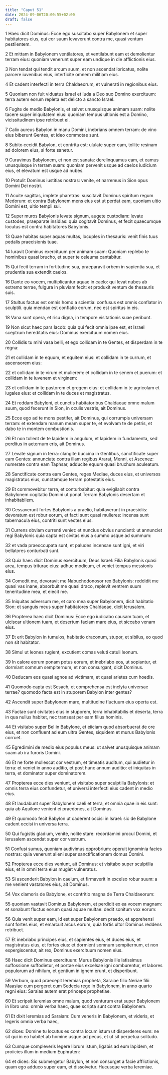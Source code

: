 ```yaml
---
title: "Caput 51"
date: 2024-09-06T20:00:55+02:00
draft: false
---
```



1 Haec dicit Dominus: Ecce ego suscitabo super Babylonem et super habitatores eius, qui cor suum levaverunt contra me, quasi ventum pestilentem.

2 Et mittam in Babylonem ventilatores, et ventilabunt eam et demolientur terram eius: quoniam venerunt super eam undique in die afflictionis eius.

3 Non tendat qui tendit arcum suum, et non ascendat loricatus, nolite parcere iuvenibus eius, interficite omnem militiam eius.

4 Et cadent interfecti in terra Chaldaeorum, et vulnerati in regionibus eius.

5 Quoniam non fuit viduatus Israel et Iuda a Deo suo Domino exercituum: terra autem eorum repleta est delicto a sancto Israel.

6 Fugite de medio Babylonis, et salvet unusquisque animam suam: nolite tacere super iniquitatem eius: quoniam tempus ultionis est a Domino, vicissitudinem ipse retribuet ei.

7 Calix aureus Babylon in manu Domini, inebrians omnem terram: de vino eius biberunt Gentes, et ideo commotae sunt.

8 Subito cecidit Babylon, et contrita est: ululate super eam, tollite resinam ad dolorem eius, si forte sanetur.

9 Curavimus Babylonem, et non est sanata: derelinquamus eam, et eamus unusquisque in terram suam: quoniam pervenit usque ad caelos iudicium eius, et elevatum est usque ad nubes.

10 Protulit Dominus iustitias nostras: venite, et narremus in Sion opus Domini Dei nostri.

11 Acuite sagittas, implete pharetras: suscitavit Dominus spiritum regum Medorum: et contra Babylonem mens eius est ut perdat eam, quoniam ultio Domini est, ultio templi sui.

12 Super muros Babylonis levate signum, augete custodiam: levate custodes, praeparate insidias: quia cogitavit Dominus, et fecit quaecumque locutus est contra habitatores Babylonis.

13 Quae habitas super aquas multas, locuples in thesauris: venit finis tuus pedalis praecisionis tuae.

14 Iuravit Dominus exercituum per animam suam: Quoniam replebo te hominibus quasi brucho, et super te celeuma cantabitur.

15 Qui fecit terram in fortitudine sua, praeparavit orbem in sapientia sua, et prudentia sua extendit caelos.

16 Dante eo vocem, multiplicantur aquae in caelo: qui levat nubes ab extremo terrae, fulgura in pluviam fecit: et produxit ventum de thesauris suis.

17 Stultus factus est omnis homo a scientia: confusus est omnis conflator in sculptili. quia mendax est conflatio eorum, nec est spiritus in eis.

18 Vana sunt opera, et risu digna, in tempore visitationis suae peribunt.

19 Non sicut haec pars Iacob: quia qui fecit omnia ipse est, et Israel sceptrum hereditatis eius: Dominus exercituum nomen eius.

20 Collidis tu mihi vasa belli, et ego collidam in te Gentes, et disperdam in te regna:

21 et collidam in te equum, et equitem eius: et collidam in te currum, et ascensorem eius:

22 et collidam in te virum et mulierem: et collidam in te senem et puerum: et collidam in te iuvenem et virginem:

23 et collidam in te pastorem et gregem eius: et collidam in te agricolam et iugales eius: et collidam in te duces et magistratus.

24 Et reddam Babyloni, et cunctis habitatoribus Chaldaeae omne malum suum, quod fecerunt in Sion, in oculis vestris, ait Dominus.

25 Ecce ego ad te mons pestifer, ait Dominus, qui corrumpis universam terram: et extendam manum meam super te, et evolvam te de petris, et dabo te in montem combustionis.

26 Et non tollent de te lapidem in angulum, et lapidem in fundamenta, sed perditus in aeternum eris, ait Dominus.

27 Levate signum in terra: clangite buccina in Gentibus, sanctificate super eam Gentes: annunciate contra illam regibus Ararat, Menni, et Ascenez: numerate contra eam Taphsar, adducite equum quasi bruchum aculeatum.

28 Sanctificate contra eam Gentes, reges Mediae, duces eius, et universos magistratus eius, cunctamque terram potestatis eius.

29 Et commovebitur terra, et conturbabitur: quia evigilabit contra Babylonem cogitatio Domini ut ponat Terram Babylonis desertam et inhabitabilem.

30 Cessaverunt fortes Babylonis a praelio, habitaverunt in praesidiis: devoratum est robur eorum, et facti sunt quasi mulieres: incensa sunt tabernacula eius, contriti sunt vectes eius.

31 Currens obviam currenti veniet: et nuncius obvius nuncianti: ut annunciet regi Babylonis quia capta est civitas eius a summo usque ad summum:

32 et vada praeoccupata sunt, et paludes incensae sunt igni, et viri bellatores conturbati sunt.

33 Quia haec dicit Dominus exercituum, Deus Israel: Filia Babylonis quasi area, tempus triturae eius: adhuc modicum, et veniet tempus messionis eius.

34 Comedit me, devoravit me Nabuchodonosor rex Babylonis: reddidit me quasi vas inane, absorbuit me quasi draco, replevit ventrem suum teneritudine mea, et eiecit me.

35 Iniquitas adversum me, et caro mea super Babylonem, dicit habitatio Sion: et sanguis meus super habitatores Chaldaeae, dicit Ierusalem.

36 Propterea haec dicit Dominus: Ecce ego iudicabo causam tuam, et ulciscar ultionem tuam, et desertum faciam mare eius, et siccabo venam eius.

37 Et erit Babylon in tumulos, habitatio draconum, stupor, et sibilus, eo quod non sit habitator.

38 Simul ut leones rugient, excutient comas veluti catuli leonum.

39 In calore eorum ponam potus eorum, et inebriabo eos, ut sopiantur, et dormiant somnum sempiternum, et non consurgant, dicit Dominus.

40 Deducam eos quasi agnos ad victimam, et quasi arietes cum hoedis.

41 Quomodo capta est Sesach, et comprehensa est inclyta universae terrae? quomodo facta est in stuporem Babylon inter gentes?

42 Ascendit super Babylonem mare, multitudine fluctuum eius operta est.

43 Factae sunt civitates eius in stuporem, terra inhabitabilis et deserta, terra in qua nullus habitet, nec transeat per eam filius hominis.

44 Et visitabo super Bel in Babylone, et eiiciam quod absorbuerat de ore eius, et non confluent ad eum ultra Gentes, siquidem et murus Babylonis corruet.

45 Egredimini de medio eius populus meus: ut salvet unusquisque animam suam ab ira furoris Domini.

46 Et ne forte mollescat cor vestrum, et timeatis auditum, qui audietur in terra: et veniet in anno auditio, et post hunc annum auditio: et iniquitas in terra, et dominator super dominatorem.

47 Propterea ecce dies veniunt, et visitabo super sculptilia Babylonis: et omnis terra eius confundetur, et universi interfecti eius cadent in medio eius.

48 Et laudabunt super Babylonem caeli et terra, et omnia quae in eis sunt: quia ab Aquilone venient ei praedones, ait Dominus.

49 Et quomodo fecit Babylon ut caderent occisi in Israel: sic de Babylone cadent occisi in universa terra.

50 Qui fugistis gladium, venite, nolite stare: recordamini procul Domini, et Ierusalem ascendat super cor vestrum.

51 Confusi sumus, quoniam audivimus opprobrium: operuit ignominia facies nostras: quia venerunt alieni super sanctificationem domus Domini.

52 Propterea ecce dies veniunt, ait Dominus: et visitabo super sculptilia eius, et in omni terra eius mugiet vulneratus.

53 Si ascenderit Babylon in caelum, et firmaverit in excelso robur suum: a me venient vastatores eius, ait Dominus.

54 Vox clamoris de Babylone, et contritio magna de Terra Chaldaeorum:

55 quoniam vastavit Dominus Babylonem, et perdidit ex ea vocem magnam: et sonabunt fluctus eorum quasi aquae multae: dedit sonitum vox eorum:

56 Quia venit super eam, id est super Babylonem praedo, et apprehensi sunt fortes eius, et emarcuit arcus eorum, quia fortis ultor Dominus reddens retribuet.

57 Et inebriabo principes eius, et sapientes eius, et duces eius, et magistratus eius, et fortes eius: et dormient somnum sempiternum, et non expergiscentur, ait rex, Dominus exercituum nomen eius.

58 Haec dicit Dominus exercituum: Murus Babylonis ille latissimus suffossione suffodietur, et portae eius excelsae igni comburentur, et labores populorum ad nihilum, et gentium in ignem erunt, et disperibunt.

59 Verbum, quod praecepit Ieremias propheta, Saraiae filio Neriae filii Maasiae cum pergeret cum Sedecia rege in Babylonem, in anno quarto regni eius: Saraias autem erat princeps prophetiae.

60 Et scripsit Ieremias omne malum, quod venturum erat super Babylonem in libro uno: omnia verba haec, quae scripta sunt contra Babylonem.

61 Et dixit Ieremias ad Saraiam: Cum veneris in Babylonem, et videris, et legeris omnia verba haec,

62 dices: Domine tu locutus es contra locum istum ut disperderes eum: ne sit qui in eo habitet ab homine usque ad pecus, et ut sit perpetua solitudo.

63 Cumque compleveris legere librum istum, ligabis ad eum lapidem, et proiicies illum in medium Euphraten:

64 et dices: Sic submergetur Babylon, et non consurget a facie afflictionis, quam ego adduco super eam, et dissolvetur. Hucusque verba Ieremiae.

